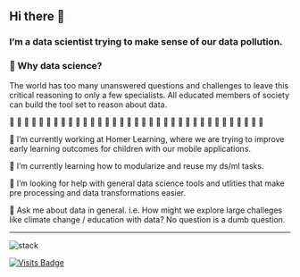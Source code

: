 ## Hi there 👋
### I’m a data scientist trying to make sense of our data pollution.

###  :key: Why data science?
The world has too many unanswered questions and challenges to leave this critical reasoning to only a few specialists. All educated members of society can build the tool set to reason about data.

🌊 🌊 🌊 🌊 🌊 🌊 🌊 🌊 🌊 🌊 🌊 🌊 🌊 🌊 🌊 🌊 🌊 🌊 🌊 🌊 🌊 🌊 🌊 🌊 🌊 🌊 🌊 🌊 🌊 🌊 🌊 🌊 🌊 🌊 🌊

🔭 I’m currently working at Homer Learning, where we are trying to improve early learning outcomes for children with our mobile applications.

🌱 I’m currently learning how to modularize and reuse my ds/ml tasks.

🤔 I’m looking for help with general data science tools and utlities that make pre processing and data transformations easier.

💬 Ask me about data in general. i.e. How might we explore large challeges like climate change / education with data? No question is a dumb question.

---


![stack](https://img.shields.io/badge/stack-python%2C%20numpy%2C%20pandas%2C%20spark%2C%20sk--learn-blue)

[![Visits Badge](https://badges.pufler.dev/visits/austenmyers/austenmyers)](https://badges.pufler.dev)
<!--
**austenmyers/austenmyers** is a ✨ _special_ ✨ repository because its `README.md` (this file) appears on your GitHub profile.

For emoji: https://www.webfx.com/tools/emoji-cheat-sheet/

Here are some ideas to get you started:

- 🔭 I’m currently working on ...
- 🌱 I’m currently learning ...
- 👯 I’m looking to collaborate on ...
- 🤔 I’m looking for help with ...
- 💬 Ask me about ...
- 📫 How to reach me: ...
- 😄 Pronouns: ...
- ⚡ Fun fact: ...
-->
